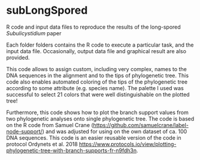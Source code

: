 # subLongSpored
R code and input data files to reproduce the results of the long-spored _Subulicystidium_ paper

Each folder folders contains the R code to execute a particular task, and the input data file. 
Occasionally, output data file and graphical result are also provided. 

This code allows to assign custom, including very complex, names to the DNA sequences in the alignment and to the tips of phylogenetic tree.
This code also enables automated coloring of the tips of the phylogenetic tree according to some attribute (e.g. species name). The palette I used was successful to select 21 colors that were well distinguishable on the plotted tree!

Furthermore, this code shows how to plot the branch support values from two phylogenetic analyses onto single phylogenetic tree. The code is based on the R code from Samuel Crane (https://github.com/samuelcrane/label-node-support/) and was adjusted for using on the own dataset of ca. 100 DNA sequences. 
This code is an easier reusable version of the code in protocol Ordynets et al. 2018 https://www.protocols.io/view/plotting-phylogenetic-tree-with-branch-supports-fr-n9fdh3n.  
